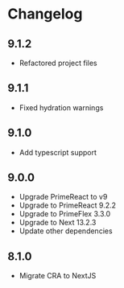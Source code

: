 # Changelog

## 9.1.2

-   Refactored project files

## 9.1.1

-   Fixed hydration warnings

## 9.1.0

-   Add typescript support

## 9.0.0

-   Upgrade PrimeReact to v9
-   Upgrade to PrimeReact 9.2.2
-   Upgrade to PrimeFlex 3.3.0
-   Upgrade to Next 13.2.3
-   Update other dependencies

## 8.1.0

-   Migrate CRA to NextJS
